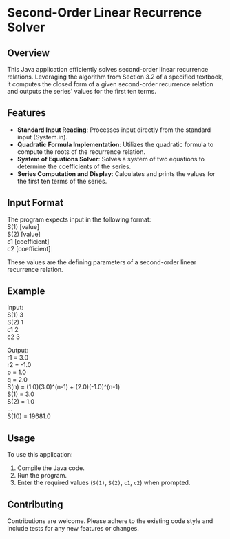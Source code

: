 # Second-Order Linear Recurrence Solver

## Overview
This Java application efficiently solves second-order linear recurrence relations. Leveraging the algorithm from Section 3.2 of a specified textbook, it computes the closed form of a given second-order recurrence relation and outputs the series' values for the first ten terms.

## Features
- **Standard Input Reading**: Processes input directly from the standard input (System.in).
- **Quadratic Formula Implementation**: Utilizes the quadratic formula to compute the roots of the recurrence relation.
- **System of Equations Solver**: Solves a system of two equations to determine the coefficients of the series.
- **Series Computation and Display**: Calculates and prints the values for the first ten terms of the series.

## Input Format
The program expects input in the following format:  
S(1) [value]  
S(2) [value]  
c1 [coefficient]  
c2 [coefficient]  

These values are the defining parameters of a second-order linear recurrence relation.

## Example
Input:  
S(1) 3  
S(2) 1  
c1 2  
c2 3  

Output:  
r1 = 3.0  
r2 = -1.0  
p = 1.0  
q = 2.0  
S(n) = (1.0)(3.0)^(n-1) + (2.0)(-1.0)^(n-1)  
S(1) = 3.0  
S(2) = 1.0  
...  
S(10) = 19681.0  

## Usage
To use this application:
1. Compile the Java code.
2. Run the program.
3. Enter the required values (`S(1)`, `S(2)`, `c1`, `c2`) when prompted.

## Contributing
Contributions are welcome. Please adhere to the existing code style and include tests for any new features or changes.
